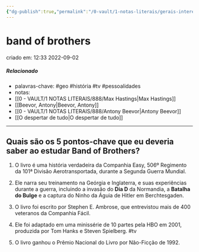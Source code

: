 ```yaml
---
{"dg-publish":true,"permalink":"/0-vault/1-notas-literais/gerais-interesses/band-of-brothers/","tags":["geo","história","tv","pessoalidades"],"dgHomeLink":true,"dgShowLocalGraph":true,"dgShowFileTree":true,"dgEnableSearch":true,"noteIcon":""}
---
```


# band of brothers
criado em: 12:33 2022-09-02

##### Relacionado
- palavras-chave: #geo #história #tv #pessoalidades 
- notas:
- [[0 - VAULT/1 NOTAS LITERAIS/888/Max Hastings\|Max Hastings]]
- [[Beevor, Antony\|Beevor, Antony]]
- [[0 - VAULT/1 NOTAS LITERAIS/888/Antony Beevor\|Antony Beevor]]
- [[O despertar de tudo\|O despertar de tudo]]
---

## Quais são os 5 pontos-chave que eu deveria saber ao estudar Band of Brothers?

1. O livro é uma história verdadeira da Companhia Easy, 506º Regimento da 101ª Divisão Aerotransportada, durante a Segunda Guerra Mundial.

2. Ele narra seu treinamento na Geórgia e Inglaterra, e suas experiências durante a guerra, incluindo a invasão do **Dia D** da Normandia, a **Batalha do Bulge** e a captura do Ninho da Águia de Hitler em Berchtesgaden.

3. O livro foi escrito por Stephen E. Ambrose, que entrevistou mais de 400 veteranos da Companhia Fácil.

4. Ele foi adaptado em uma minissérie de 10 partes pela HBO em 2001, produzida por Tom Hanks e Steven Spielberg. #tv

5. O livro ganhou o Prêmio Nacional do Livro por Não-Ficção de 1992.